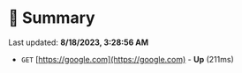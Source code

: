 # 📖 Summary
Last updated: **8/18/2023, 3:28:56 AM**

- `GET` [https://google.com](https://google.com) - **Up** (211ms)

